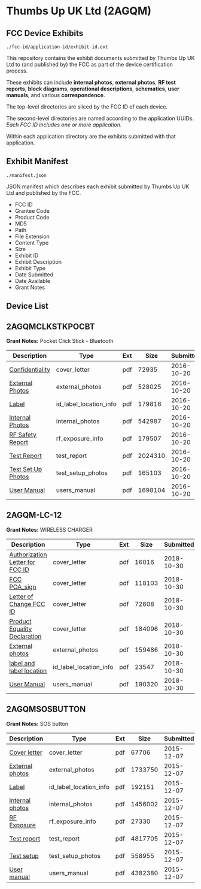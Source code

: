 # Thumbs Up UK Ltd (2AGQM)
## FCC Device Exhibits

```
./fcc-id/application-id/exhibit-id.ext
```

This repository contains the exhibit documents submitted by Thumbs Up UK Ltd to (and published by) the FCC as part of the device certification process.

These exhibits can include **internal photos**, **external photos**, **RF test reports**, **block diagrams**, **operational descriptions**, **schematics**, **user manuals**, and various **correspondence**.

The top-level directories are sliced by the FCC ID of each device.

The second-level directories are named according to the application UUIDs. *Each FCC ID includes one or more application.*

Within each application directory are the exhibits submitted with that application. 

## Exhibit Manifest

```
./manifest.json
```

JSON manifest which describes each exhibit submitted by Thumbs Up UK Ltd and published by the FCC.

- FCC ID
- Grantee Code
- Product Code
- MD5
- Path
- File Extension
- Content Type
- Size
- Exhibit ID
- Exhibit Description
- Exhibit Type
- Date Submitted
- Date Available
- Grant Notes

## Device List
## 2AGQMCLKSTKPOCBT
**Grant Notes:** Pocket Click Stick - Bluetooth

| Description | Type | Ext | Size | Submitted | Available |
| ----------- | ---- | --- | ---- | --------- | --------- |
| [Confidentiality](2AGQMCLKSTKPOCBT/75d90d7cce67b329bd11aa7a00526fcc/3170222.pdf) | cover_letter | pdf | 72935 | 2016-10-20 | 2016-10-23 |
| [External Photos](2AGQMCLKSTKPOCBT/75d90d7cce67b329bd11aa7a00526fcc/3170223.pdf) | external_photos | pdf | 528025 | 2016-10-20 | 2016-10-23 |
| [Label](2AGQMCLKSTKPOCBT/75d90d7cce67b329bd11aa7a00526fcc/3170225.pdf) | id_label_location_info | pdf | 179816 | 2016-10-20 | 2016-10-23 |
| [Internal Photos](2AGQMCLKSTKPOCBT/75d90d7cce67b329bd11aa7a00526fcc/3170224.pdf) | internal_photos | pdf | 542987 | 2016-10-20 | 2016-10-23 |
| [RF Safety Report](2AGQMCLKSTKPOCBT/75d90d7cce67b329bd11aa7a00526fcc/3170230.pdf) | rf_exposure_info | pdf | 179507 | 2016-10-20 | 2016-10-23 |
| [Test Report](2AGQMCLKSTKPOCBT/75d90d7cce67b329bd11aa7a00526fcc/3170229.pdf) | test_report | pdf | 2024310 | 2016-10-20 | 2016-10-23 |
| [Test Set Up Photos](2AGQMCLKSTKPOCBT/75d90d7cce67b329bd11aa7a00526fcc/3170228.pdf) | test_setup_photos | pdf | 165103 | 2016-10-20 | 2016-10-23 |
| [User Manual](2AGQMCLKSTKPOCBT/75d90d7cce67b329bd11aa7a00526fcc/3170231.pdf) | users_manual | pdf | 1698104 | 2016-10-20 | 2016-10-23 |
## 2AGQM-LC-12
**Grant Notes:** WIRELESS CHARGER

| Description | Type | Ext | Size | Submitted | Available |
| ----------- | ---- | --- | ---- | --------- | --------- |
| [Authorization Letter for FCC ID](2AGQM-LC-12/7d0cb6fe893f05b9d98ec2f0479ca4f3/4052574.pdf) | cover_letter | pdf | 16016 | 2018-10-30 | 2018-10-30 |
| [FCC POA_sign](2AGQM-LC-12/7d0cb6fe893f05b9d98ec2f0479ca4f3/4052576.pdf) | cover_letter | pdf | 118103 | 2018-10-30 | 2018-10-30 |
| [Letter of Change FCC ID](2AGQM-LC-12/7d0cb6fe893f05b9d98ec2f0479ca4f3/4052578.pdf) | cover_letter | pdf | 72608 | 2018-10-30 | 2018-10-30 |
| [Product Equality Declaration](2AGQM-LC-12/7d0cb6fe893f05b9d98ec2f0479ca4f3/4052579.pdf) | cover_letter | pdf | 184096 | 2018-10-30 | 2018-10-30 |
| [External photos](2AGQM-LC-12/7d0cb6fe893f05b9d98ec2f0479ca4f3/4052575.pdf) | external_photos | pdf | 159486 | 2018-10-30 | 2018-10-30 |
| [label and label location](2AGQM-LC-12/7d0cb6fe893f05b9d98ec2f0479ca4f3/4052577.pdf) | id_label_location_info | pdf | 23547 | 2018-10-30 | 2018-10-30 |
| [User Manual](2AGQM-LC-12/7d0cb6fe893f05b9d98ec2f0479ca4f3/4052580.pdf) | users_manual | pdf | 190320 | 2018-10-30 | 2018-10-30 |
## 2AGQMSOSBUTTON
**Grant Notes:** SOS button

| Description | Type | Ext | Size | Submitted | Available |
| ----------- | ---- | --- | ---- | --------- | --------- |
| [Cover letter](2AGQMSOSBUTTON/a0a66d7d89d2d7885cd6b8d8f0bddb8e/2832365.pdf) | cover_letter | pdf | 67706 | 2015-12-07 | 2015-12-07 |
| [External photos](2AGQMSOSBUTTON/a0a66d7d89d2d7885cd6b8d8f0bddb8e/2832369.pdf) | external_photos | pdf | 1733750 | 2015-12-07 | 2015-12-07 |
| [Label](2AGQMSOSBUTTON/a0a66d7d89d2d7885cd6b8d8f0bddb8e/2832370.pdf) | id_label_location_info | pdf | 192151 | 2015-12-07 | 2015-12-07 |
| [Internal photos](2AGQMSOSBUTTON/a0a66d7d89d2d7885cd6b8d8f0bddb8e/2832371.pdf) | internal_photos | pdf | 1456002 | 2015-12-07 | 2015-12-07 |
| [RF Exposure](2AGQMSOSBUTTON/a0a66d7d89d2d7885cd6b8d8f0bddb8e/2832373.pdf) | rf_exposure_info | pdf | 27330 | 2015-12-07 | 2015-12-07 |
| [Test report](2AGQMSOSBUTTON/a0a66d7d89d2d7885cd6b8d8f0bddb8e/2832375.pdf) | test_report | pdf | 4817705 | 2015-12-07 | 2015-12-07 |
| [Test setup](2AGQMSOSBUTTON/a0a66d7d89d2d7885cd6b8d8f0bddb8e/2832376.pdf) | test_setup_photos | pdf | 558955 | 2015-12-07 | 2015-12-07 |
| [User manual](2AGQMSOSBUTTON/a0a66d7d89d2d7885cd6b8d8f0bddb8e/2832377.pdf) | users_manual | pdf | 4382380 | 2015-12-07 | 2015-12-07 |
